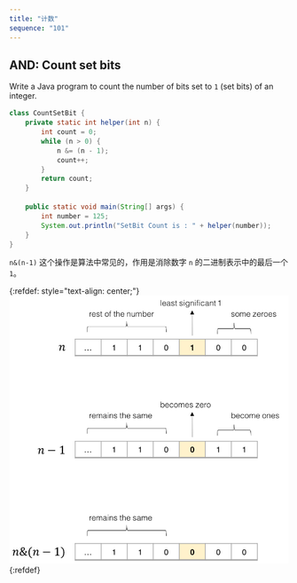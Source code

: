 ```yaml
---
title: "计数"
sequence: "101"
---
```


## AND: Count set bits

Write a Java program to count the number of bits set to `1` (set bits) of an integer.

```java
class CountSetBit {
    private static int helper(int n) {
        int count = 0;
        while (n > 0) {
            n &= (n - 1);
            count++;
        }
        return count;
    }
 
    public static void main(String[] args) {
        int number = 125;
        System.out.println("SetBit Count is : " + helper(number));
    }
}
```

`n&(n-1)` 这个操作是算法中常见的，作用是消除数字 `n` 的二进制表示中的最后一个 `1`。

{:refdef: style="text-align: center;"}
![](/assets/images/java/number/bitwise-n-and-n-minus-1.png)
{:refdef}
